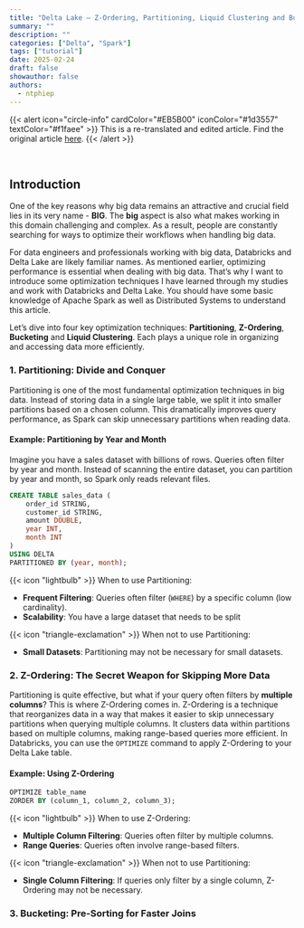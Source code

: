 ```yaml
---
title: "Delta Lake — Z-Ordering, Partitioning, Liquid Clustering and Bucketing (Part 1)"
summary: ""
description: ""
categories: ["Delta", "Spark"]
tags: ["tutorial"]
date: 2025-02-24
draft: false
showauthor: false
authors:
  - ntphiep
---
```



{{< alert icon="circle-info" cardColor="#EB5B00" iconColor="#1d3557" textColor="#f1faee" >}}
This is a re-translated and edited article.
Find the original article [here](https://medium.com/towards-data-science/delta-lake-partitioning-z-order-and-liquid-clustering-944030ff1828).
{{< /alert >}}

</br>

## Introduction

One of the key reasons why big data remains an attractive and crucial field lies in its very name - **BIG**. The **big** aspect is also what makes working in this domain challenging and complex. As a result, people are constantly searching for ways to optimize their workflows when handling big data.


For data engineers and professionals working with big data, Databricks and Delta Lake are likely familiar names. As mentioned earlier, optimizing performance is essential when dealing with big data. That’s why I want to introduce some optimization techniques I have learned through my studies and work with Databricks and Delta Lake. You should have some basic knowledge of Apache Spark as well as Distributed Systems to understand this article.


Let’s dive into four key optimization techniques: **Partitioning**, **Z-Ordering**, **Bucketing** and **Liquid Clustering**. Each plays a unique role in organizing and accessing data more efficiently.

### 1. Partitioning: Divide and Conquer

Partitioning is one of the most fundamental optimization techniques in big data. Instead of storing data in a single large table, we split it into smaller partitions based on a chosen column. This dramatically improves query performance, as Spark can skip unnecessary partitions when reading data.

#### Example: Partitioning by Year and Month
Imagine you have a sales dataset with billions of rows. Queries often filter by year and month. Instead of scanning the entire dataset, you can partition by year and month, so Spark only reads relevant files.

```sql
CREATE TABLE sales_data (
    order_id STRING,
    customer_id STRING,
    amount DOUBLE,
    year INT,
    month INT
) 
USING DELTA 
PARTITIONED BY (year, month);
```

{{< icon "lightbulb" >}} When to use Partitioning:
- **Frequent Filtering**: Queries often filter (`WHERE`) by a specific column (low cardinality).
- **Scalability**: You have a large dataset that needs to be split

{{< icon "triangle-exclamation" >}} When not to use Partitioning:
- **Small Datasets**: Partitioning may not be necessary for small datasets.


### 2. Z-Ordering: The Secret Weapon for Skipping More Data
Partitioning is quite effective, but what if your query often filters by **multiple columns**? This is where Z-Ordering comes in. Z-Ordering is a technique that reorganizes data in a way that makes it easier to skip unnecessary partitions when querying multiple columns.
It clusters data within partitions based on multiple columns, making range-based queries more efficient. In Databricks, you can use the `OPTIMIZE` command to apply Z-Ordering to your Delta Lake table.

#### Example: Using Z-Ordering
```sql
OPTIMIZE table_name 
ZORDER BY (column_1, column_2, column_3);
```


{{< icon "lightbulb" >}} When to use Z-Ordering:
- **Multiple Column Filtering**: Queries often filter by multiple columns.
- **Range Queries**: Queries often involve range-based filters.


{{< icon "triangle-exclamation" >}} When not to use Partitioning:
- **Single Column Filtering**: If queries only filter by a single column, Z-Ordering may not be necessary.


### 3. Bucketing: Pre-Sorting for Faster Joins